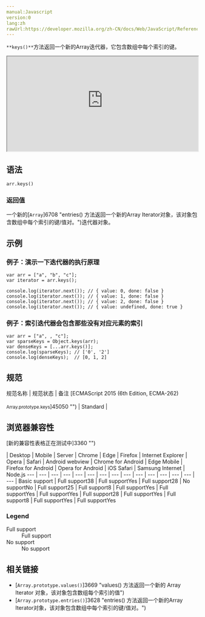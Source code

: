 ```yaml
---
manual:Javascript
version:0
lang:zh
rawUrl:https://developer.mozilla.org/zh-CN/docs/Web/JavaScript/Reference/Global_Objects/Array/keys
---
```






`**keys()**`方法返回一个新的Array迭代器，它包含数组中每个索引的键。

<iframe src='https://interactive-examples.mdn.mozilla.net/pages/js/array-keys.html' width='100%' height='250'></iframe>

## 语法<a name="Syntax"></a>

```
arr.keys()

```

### 返回值<a name="返回值"></a>


一个新的[`Array`]6708 "entries() 方法返回一个新的Array Iterator对象，该对象包含数组中每个索引的键/值对。")迭代器对象。


## 示例<a name="Examples"></a>

### 例子：演示一下迭代器的执行原理<a name="例子：演示一下迭代器的执行原理"></a>

```
var arr = ["a", "b", "c"];
var iterator = arr.keys();

console.log(iterator.next()); // { value: 0, done: false }
console.log(iterator.next()); // { value: 1, done: false }
console.log(iterator.next()); // { value: 2, done: false }
console.log(iterator.next()); // { value: undefined, done: true }
```

### 例子：索引迭代器会包含那些没有对应元素的索引<a name="例子：索引迭代器会包含那些没有对应元素的索引"></a>

```
var arr = ["a", , "c"];
var sparseKeys = Object.keys(arr);
var denseKeys = [...arr.keys()];
console.log(sparseKeys); // ['0', '2']
console.log(denseKeys);  // [0, 1, 2]
```

## 规范<a name="Specifications"></a>

规范名称 | 规范状态 | 备注 
[ECMAScript 2015 (6th Edition, ECMA-262)<br></br><small>Array.prototype.keys</small>]45050 "") | Standard |  


## 浏览器兼容性<a name="Browser_compatibility"></a>
[新的兼容性表格正在测试中<i></i>]3360 "")

 | <abbr>Desktop<i></i></abbr> | <abbr>Mobile<i></i></abbr> | <abbr>Server<i></i></abbr> 
 | <abbr>Chrome<i></i></abbr> | <abbr>Edge<i></i></abbr> | <abbr>Firefox<i></i></abbr> | <abbr>Internet Explorer<i></i></abbr> | <abbr>Opera<i></i></abbr> | <abbr>Safari<i></i></abbr> | <abbr>Android webview<i></i></abbr> | <abbr>Chrome for Android<i></i></abbr> | <abbr>Edge Mobile<i></i></abbr> | <abbr>Firefox for Android<i></i></abbr> | <abbr>Opera for Android<i></i></abbr> | <abbr>iOS Safari<i></i></abbr> | <abbr>Samsung Internet<i></i></abbr> | <abbr>Node.js<i></i></abbr> 
 ---  |  ---  |  ---  |  ---  |  ---  |  ---  |  ---  |  ---  |  ---  |  ---  |  ---  |  ---  |  ---  |  ---  |  ---  | 
Basic support | <abbr>Full support</abbr>38 | <abbr>Full support</abbr>Yes | <abbr>Full support</abbr>28 | <abbr>No support</abbr>No | <abbr>Full support</abbr>25 | <abbr>Full support</abbr>8 | <abbr>Full support</abbr>Yes | <abbr>Full support</abbr>Yes | <abbr>Full support</abbr>Yes | <abbr>Full support</abbr>28 | <abbr>Full support</abbr>Yes | <abbr>Full support</abbr>8 | <abbr>Full support</abbr>Yes | <abbr>Full support</abbr>Yes 


### Legend<a name="Legend"></a>
<dl><dt id=''><abbr>Full support</abbr></dt><dd>Full support</dd><dt id=''><abbr>No support</abbr></dt><dd>No support</dd></dl>



## 相关链接<a name="See_also"></a>

* [`Array.prototype.values()`]3669 "values() 方法返回一个新的 Array Iterator 对象，该对象包含数组每个索引的值")
* [`Array.prototype.entries()`]3628 "entries() 方法返回一个新的Array Iterator对象，该对象包含数组中每个索引的键/值对。")



